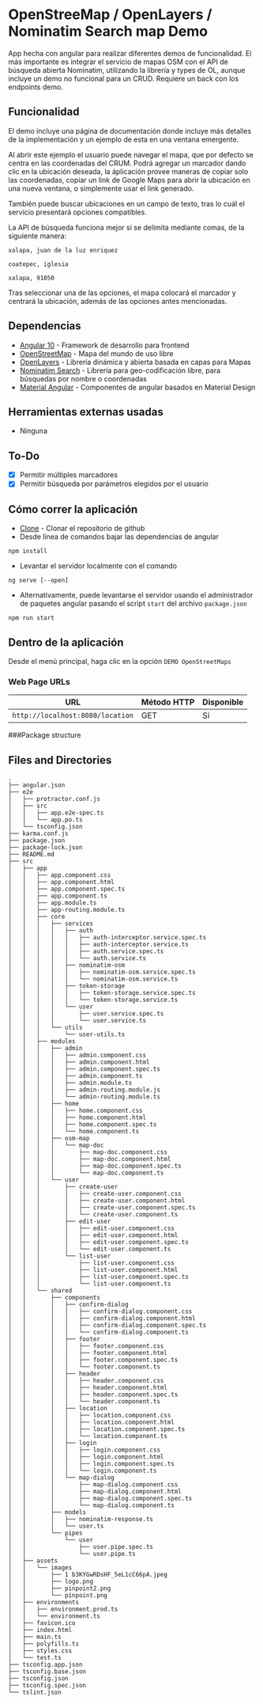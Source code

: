 # OpenStreeMap / OpenLayers / Nominatim Search map Demo


App hecha con angular para  realizar diferentes demos de funcionalidad.
El más importante es integrar el servicio de mapas OSM con el API de búsqueda abierta Nominatim,
utilizando la librería y types de OL, aunque incluye un demo no funcional para un CRUD. 
Requiere un back con los endpoints demo.    

## Funcionalidad

El demo incluye una página de documentación donde incluye más detalles de la implementación 
y un ejemplo de esta en una ventana emergente.

Al abrir este ejemplo el usuario puede navegar el mapa, que por defecto se centra en las coordenadas
del CRUM. Podrá agregar un marcador dando clic en la ubicación deseada, la áplicación provee maneras
de copiar solo las coordenadas, copiar un link de Google Maps para abrir la ubicación en una nueva ventana,
o simplemente usar el link generado.

También puede buscar ubicaciones en un campo de texto, tras lo cuál el servicio presentará opciones compatibles.

La API de búsqueda funciona mejor si se delimita mediante comas, de la siguiente manera:

```
xalapa, juan de la luz enriquez
```
```
coatepec, iglesia
```
```
xalapa, 91050
```
Tras seleccionar una de las opciones, el mapa colocará el marcador y centrará la ubicación, además de
las opciones antes mencionadas.


## Dependencias

* 	[Angular 10](https://angular.io/) - Framework de desarrollo para frontend
* 	[OpenStreetMap](https://www.openstreetmap.org/) - Mapa del mundo de uso libre 
* 	[OpenLayers](https://www.openstreetmap.org/) - Librería dinámica y abierta basada en capas para Mapas 
* 	[Nominatim Search](https://nominatim.org//) - Librería para geo-codificación libre, para búsquedas por nombre o coordenadas 
* 	[Material Angular](https://nominatim.org//) - Componentes de angular basados en Material Design 


## Herramientas externas usadas

* 	Ninguna

## To-Do

* 	[x] Permitir múltiples marcadores
* 	[x] Permitir búsqueda por parámetros elegidos por el usuario 

## Cómo correr la aplicación



* [Clone](https://github.com/acordovac/sefidemo-front) - Clonar el repositorio de github 
* Desde línea de comandos bajar las dependencias de angular

```
npm install
```

* Levantar el servidor localmente con el comando
```
ng serve [--open]
```
* Alternativamente, puede levantarse el servidor usando el administrador de paquetes angular pasando el script `start` del archivo `package.json`

```
npm run start
```
## Dentro de la aplicación

Desde el menú principal, haga clic en la opción `DEMO OpenStreetMaps`


### Web Page URLs

|  URL     |  Método HTTP | Disponible |
|----------|--------------|--------------|
|`http://localhost:8080/location` | GET | Sí |


###Package structure

## Files and Directories

```
.
├── angular.json
├── e2e
│   ├── protractor.conf.js
│   ├── src
│   │   ├── app.e2e-spec.ts
│   │   └── app.po.ts
│   └── tsconfig.json
├── karma.conf.js
├── package.json
├── package-lock.json
├── README.md
├── src
│   ├── app
│   │   ├── app.component.css
│   │   ├── app.component.html
│   │   ├── app.component.spec.ts
│   │   ├── app.component.ts
│   │   ├── app.module.ts
│   │   ├── app-routing.module.ts
│   │   ├── core
│   │   │   ├── services
│   │   │   │   ├── auth
│   │   │   │   │   ├── auth-interceptor.service.spec.ts
│   │   │   │   │   ├── auth-interceptor.service.ts
│   │   │   │   │   ├── auth.service.spec.ts
│   │   │   │   │   └── auth.service.ts
│   │   │   │   ├── nominatim-osm
│   │   │   │   │   ├── nominatim-osm.service.spec.ts
│   │   │   │   │   └── nominatim-osm.service.ts
│   │   │   │   ├── token-storage
│   │   │   │   │   ├── token-storage.service.spec.ts
│   │   │   │   │   └── token-storage.service.ts
│   │   │   │   └── user
│   │   │   │       ├── user.service.spec.ts
│   │   │   │       └── user.service.ts
│   │   │   └── utils
│   │   │       └── user-utils.ts
│   │   ├── modules
│   │   │   ├── admin
│   │   │   │   ├── admin.component.css
│   │   │   │   ├── admin.component.html
│   │   │   │   ├── admin.component.spec.ts
│   │   │   │   ├── admin.component.ts
│   │   │   │   ├── admin.module.ts
│   │   │   │   ├── admin-routing.module.js
│   │   │   │   └── admin-routing.module.ts
│   │   │   ├── home
│   │   │   │   ├── home.component.css
│   │   │   │   ├── home.component.html
│   │   │   │   ├── home.component.spec.ts
│   │   │   │   └── home.component.ts
│   │   │   ├── osm-map
│   │   │   │   └── map-doc
│   │   │   │       ├── map-doc.component.css
│   │   │   │       ├── map-doc.component.html
│   │   │   │       ├── map-doc.component.spec.ts
│   │   │   │       └── map-doc.component.ts
│   │   │   └── user
│   │   │       ├── create-user
│   │   │       │   ├── create-user.component.css
│   │   │       │   ├── create-user.component.html
│   │   │       │   ├── create-user.component.spec.ts
│   │   │       │   └── create-user.component.ts
│   │   │       ├── edit-user
│   │   │       │   ├── edit-user.component.css
│   │   │       │   ├── edit-user.component.html
│   │   │       │   ├── edit-user.component.spec.ts
│   │   │       │   └── edit-user.component.ts
│   │   │       └── list-user
│   │   │           ├── list-user.component.css
│   │   │           ├── list-user.component.html
│   │   │           ├── list-user.component.spec.ts
│   │   │           └── list-user.component.ts
│   │   └── shared
│   │       ├── components
│   │       │   ├── confirm-dialog
│   │       │   │   ├── confirm-dialog.component.css
│   │       │   │   ├── confirm-dialog.component.html
│   │       │   │   ├── confirm-dialog.component.spec.ts
│   │       │   │   └── confirm-dialog.component.ts
│   │       │   ├── footer
│   │       │   │   ├── footer.component.css
│   │       │   │   ├── footer.component.html
│   │       │   │   ├── footer.component.spec.ts
│   │       │   │   └── footer.component.ts
│   │       │   ├── header
│   │       │   │   ├── header.component.css
│   │       │   │   ├── header.component.html
│   │       │   │   ├── header.component.spec.ts
│   │       │   │   └── header.component.ts
│   │       │   ├── location
│   │       │   │   ├── location.component.css
│   │       │   │   ├── location.component.html
│   │       │   │   ├── location.component.spec.ts
│   │       │   │   └── location.component.ts
│   │       │   ├── login
│   │       │   │   ├── login.component.css
│   │       │   │   ├── login.component.html
│   │       │   │   ├── login.component.spec.ts
│   │       │   │   └── login.component.ts
│   │       │   └── map-dialog
│   │       │       ├── map-dialog.component.css
│   │       │       ├── map-dialog.component.html
│   │       │       ├── map-dialog.component.spec.ts
│   │       │       └── map-dialog.component.ts
│   │       ├── models
│   │       │   ├── nominatim-response.ts
│   │       │   └── user.ts
│   │       └── pipes
│   │           └── user
│   │               ├── user.pipe.spec.ts
│   │               └── user.pipe.ts
│   ├── assets
│   │   └── images
│   │       ├── 1 b3KYGwRDsHF_5eL1cC66pA.jpeg
│   │       ├── logo.png
│   │       ├── pinpoint2.png
│   │       └── pinpoint.png
│   ├── environments
│   │   ├── environment.prod.ts
│   │   └── environment.ts
│   ├── favicon.ico
│   ├── index.html
│   ├── main.ts
│   ├── polyfills.ts
│   ├── styles.css
│   └── test.ts
├── tsconfig.app.json
├── tsconfig.base.json
├── tsconfig.json
├── tsconfig.spec.json
└── tslint.json
```


